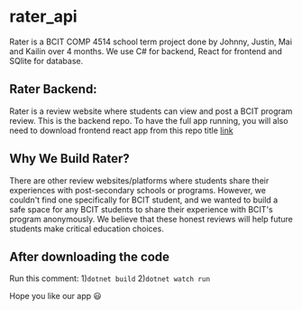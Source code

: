 # rater_api #
Rater is a BCIT COMP 4514 school term project done by Johnny, Justin, Mai and Kailin over 4 months. 
We use C# for backend, React for frontend and SQlite for database. 
## Rater Backend: ##
Rater is a review website where students can view and post a BCIT program review.
This is the backend repo. To have the full app running, you will also need to download frontend react app from this repo title [link](https://github.com/whitebread778/rater-frontend)


## Why We Build Rater? ##
There are other review websites/platforms where students share their experiences with post-secondary schools or programs. However, we couldn't find one specifically for BCIT student, and we wanted to build a safe space for any BCIT students to share their experience with BCIT's program anonymously. We believe that these honest reviews will help future students make critical education choices.


## After downloading the code ##
Run this comment: 1)`dotnet build` 2)`dotnet watch run`

Hope you like our app 😃
